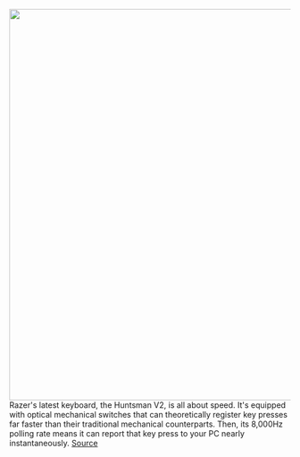 <img src='https://cdn.vox-cdn.com/thumbor/OIbVhGWjrw_MakPQ7N-W3dftsjA=/0x0:2035x1357/1200x675/filters:focal(1581x514:1905x838)/cdn.vox-cdn.com/uploads/chorus_image/image/69904679/jporter_210920_4765_0001.0.jpg' width='700px' /><br/>
Razer's latest keyboard, the Huntsman V2, is all about speed. It's equipped with optical mechanical switches that can theoretically register key presses far faster than their traditional mechanical counterparts. Then, its 8,000Hz polling rate means it can report that key press to your PC nearly instantaneously.
<a href='https://www.theverge.com/22691381/razer-huntsman-v2-review-optical-mechanical-keyboard-8000hz-polling-rate-linear-clicky-switches'> Source <a/>